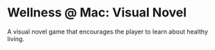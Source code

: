 # Wellness @ Mac: Visual Novel
 A visual novel game that encourages the player to learn about healthy living.
